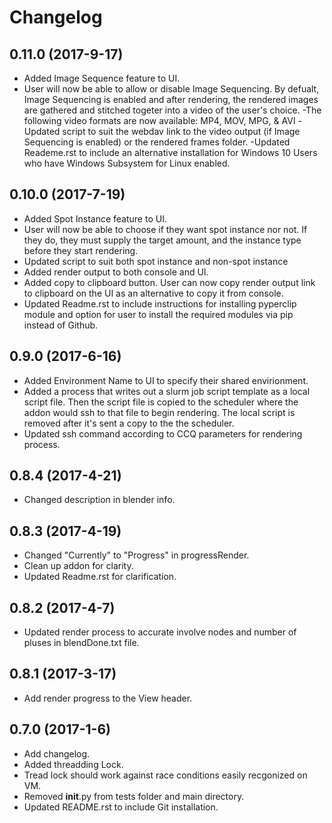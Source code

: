 # Changelog

## 0.11.0 (2017-9-17)
- Added Image Sequence feature to UI.
- User will now be able to allow or disable Image Sequencing. By defualt, Image Sequencing is enabled and after rendering, the rendered images are gathered and stitched togeter into a video of the user's choice.
-The following video formats are now available: MP4, MOV, MPG, & AVI
-Updated script to suit the webdav link to the video output (if Image Sequencing is enabled) or the rendered frames folder.
-Updated Reademe.rst to include an alternative installation for Windows 10 Users who have Windows Subsystem for Linux enabled. 

## 0.10.0 (2017-7-19)
- Added Spot Instance feature to UI.
- User will now be able to choose if they want spot instance nor not. If they do, they must supply the target amount, and the instance type before they start rendering.
- Updated script to suit both spot instance and non-spot instance
- Added render output to both console and UI.
- Added copy to clipboard button. User can now copy render output link to clipboard on the UI as an alternative to copy it from console.
- Updated Readme.rst to include instructions for installing pyperclip module and option for user to install the required modules via pip instead of Github.

## 0.9.0 (2017-6-16)
- Added Environment Name to UI to specify their shared envirionment.
- Added a process that writes out a slurm job script template as a local script file. Then the script file is copied to the scheduler where the addon would ssh to that file to begin rendering. The local script is removed after it's sent a copy to the the scheduler.
- Updated ssh command according to CCQ parameters for rendering process.

## 0.8.4 (2017-4-21)
- Changed description in blender info.

## 0.8.3 (2017-4-19)

- Changed "Currently" to "Progress" in progressRender.
- Clean up addon for clarity.
- Updated Readme.rst for clarification.

## 0.8.2 (2017-4-7)

- Updated render process to accurate involve nodes and number of pluses in blendDone.txt file.

## 0.8.1 (2017-3-17)

- Add render progress to the View header.

## 0.7.0 (2017-1-6)

- Add changelog.
- Added threadding Lock.
- Tread lock should work against race conditions easily recgonized on VM.
- Removed __init__.py from tests folder and main directory.
- Updated README.rst to include Git installation.